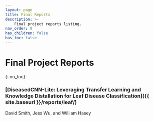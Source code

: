 ```yaml
---
layout: page
title: Final Reports
description: >-
    Final project reports listing.
nav_order: 9
has_children: false
has_toc: false
---
```


# Final Project Reports
{:.no_toc}


### [DiseasedCNN-Lite: Leveraging Transfer Learning and Knowledge Distallation for Leaf Disease Classification]({{ site.baseurl }}/reports/leaf/)
David Smith, Jess Wu, and William Hasey

